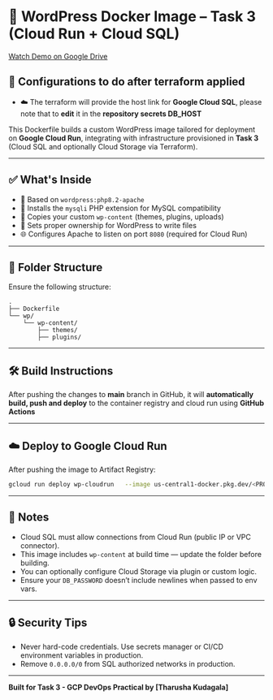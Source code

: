 # 🚀 WordPress Docker Image – Task 3 (Cloud Run + Cloud SQL)

[Watch Demo on Google Drive](https://drive.google.com/file/d/17IjQH6o3OfbLawYzM-uQXZnJTFnjPVs3/view?usp=share_link)

## 🔧 Configurations to do after terraform applied

- ☁️ The terraform will provide the host link for **Google Cloud SQL**, please note that to **edit** it in the **repository secrets DB_HOST**

This Dockerfile builds a custom WordPress image tailored for deployment on **Google Cloud Run**, integrating with infrastructure provisioned in **Task 3** (Cloud SQL and optionally Cloud Storage via Terraform).

---

## ✅ What's Inside

- 🔧 Based on `wordpress:php8.2-apache`
- 🧩 Installs the `mysqli` PHP extension for MySQL compatibility
- 📂 Copies your custom `wp-content` (themes, plugins, uploads)
- 🔐 Sets proper ownership for WordPress to write files
- 🌐 Configures Apache to listen on port `8080` (required for Cloud Run)

---

## 📁 Folder Structure

Ensure the following structure:

```
.
├── Dockerfile
└── wp/
    └── wp-content/
        ├── themes/
        ├── plugins/
```

---

## 🛠️ Build Instructions

After pushing the changes to **main** branch in GitHub, it will **automatically build, push and deploy** to the container registry and cloud run using **GitHub Actions**

---

## ☁️ Deploy to Google Cloud Run

After pushing the image to Artifact Registry:

```bash
gcloud run deploy wp-cloudrun   --image us-central1-docker.pkg.dev/<PROJECT_ID>/wp-app/wordpress:latest   --region us-central1   --platform managed   --allow-unauthenticated   --project <PROJECT_ID>   --set-env-vars "WORDPRESS_DB_HOST=<CLOUDSQL_IP>,WORDPRESS_DB_NAME=<DB_NAME>,WORDPRESS_DB_USER=<DB_USER>,WORDPRESS_DB_PASSWORD=<DB_PASSWORD>,WORDPRESS_STORAGE=<STORAGE_BUCKET>"
```

---

## 📌 Notes

- Cloud SQL must allow connections from Cloud Run (public IP or VPC connector).
- This image includes `wp-content` at build time — update the folder before building.
- You can optionally configure Cloud Storage via plugin or custom logic.
- Ensure your `DB_PASSWORD` doesn’t include newlines when passed to env vars.

---

## 🔒 Security Tips

- Never hard-code credentials. Use secrets manager or CI/CD environment variables in production.
- Remove `0.0.0.0/0` from SQL authorized networks in production.

---

**Built for Task 3 - GCP DevOps Practical by [Tharusha Kudagala]**
